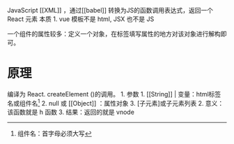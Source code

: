 JavaScript [[XML]] ，通过[[babel]] 转换为JS的函数调用表达式，返回一个React 元素
本质
	1. vue 模板不是 html, JSX 也不是 JS

一个组件的属性较多：定义一个对象，在标签填写属性的地方对该对象进行解构即可。

# 原理
编译为 React. createElement ()的调用。
	1. 参数
		1. [[String]] | 变量：html标签名或组件名[^1]
		2. null 或 [[Object]] ：属性对象
		3. \[子元素]或子元素列表
	2. 意义：该函数就是 h 函数
	3. 结果：返回的就是 vnode

[^1]: 组件名：首字母必须大写